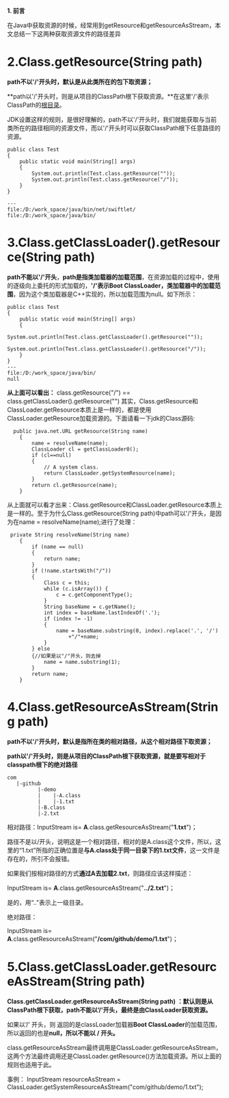 **1. 前言**

在Java中获取资源的时候，经常用到getResource和getResourceAsStream，本文总结一下这两种获取资源文件的路径差异

# **2.Class.getResource(String path)**

**path不以'/'开头时，默认是从此类所在的包下取资源；**

**path以'/'开头时，则是从项目的ClassPath根下获取资源。**在这里'/'表示ClassPath的[根目录](https://so.csdn.net/so/search?q=根目录&spm=1001.2101.3001.7020)。

JDK设置这样的规则，是很好理解的，path不以'/'开头时，我们就能获取与当前类所在的路径相同的资源文件，而以'/'开头时可以获取ClassPath根下任意路径的资源。

```
public class Test
{
    public static void main(String[] args)
    {
        System.out.println(Test.class.getResource(""));
        System.out.println(Test.class.getResource("/"));
    }
}

---
file:/D:/work_space/java/bin/net/swiftlet/
file:/D:/work_space/java/bin/
```



# **3.Class.getClassLoader().getResource(String path)**

**path不能以'/'开头**，**path是指类加载器的加载范围**，在资源加载的过程中，使用的逐级向上委托的形式加载的，**'/'表示Boot ClassLoader，类加载器中的加载范围**，因为这个类加载器是C++实现的，所以加载范围为null。如下所示：

```
public class Test
{
    public static void main(String[] args)
    {
        System.out.println(Test.class.getClassLoader().getResource(""));
        System.out.println(Test.class.getClassLoader().getResource("/"));
    }
}
---
file:/D:/work_space/java/bin/
null
```

**从上面可以看出：**
class.getResource("/") == class.getClassLoader().getResource("")
其实，Class.getResource和ClassLoader.getResource本质上是一样的，都是使用ClassLoader.getResource加载资源的。下面请看一下jdk的Class源码:

```
  public java.net.URL getResource(String name)
    {
        name = resolveName(name);
        ClassLoader cl = getClassLoader0();
        if (cl==null)
        {
            // A system class.
            return ClassLoader.getSystemResource(name);
        }
        return cl.getResource(name);
    }
```

从上面就可以看才出来：Class.getResource和ClassLoader.getResource本质上是一样的。至于为什么Class.getResource(String path)中path可以'/'开头，是因为在name = resolveName(name);进行了处理：

```
 private String resolveName(String name)
    {
        if (name == null)
        {
            return name;
        }
        if (!name.startsWith("/"))
        {
            Class c = this;
            while (c.isArray()) {
                c = c.getComponentType();
            }
            String baseName = c.getName();
            int index = baseName.lastIndexOf('.');
            if (index != -1)
            {
                name = baseName.substring(0, index).replace('.', '/')
                    +"/"+name;
            }
        } else
        {//如果是以"/"开头，则去掉
            name = name.substring(1);
        }
        return name;
    }
```





#  **4.Class.getResourceAsStream(String path)**

**path不以'/'开头时，默认是指所在类的相对路径，从这个相对路径下取资源；**

**path以'/'开头时，则是从项目的ClassPath根下获取资源，就是要写相对于classpath根下的绝对路径**





```
com  
   |-github  
          |-demo  
          |    |-A.class  
          |    |-1.txt  
          |-B.class  
          |-2.txt 
```



相对路径：InputStream is= **A**.class.getResourceAsStream("**1.txt**")；

路径不是以/开头，说明这是一个相对路径，相对的是A.class这个文件，所以，这里的“1.txt”所指的正确位置是**与A.class处于同一目录下的1.txt文件**，这一文件是存在的，所引不会报错。

如果我们按相对路径的方式**通过A去加载2.txt**，则路径应该这样描述：

InputStream is= **A**.class.getResourceAsStream("**../2.txt**")；  

是的，用“.."表示上一级目录。



绝对路径：

InputStream is= **A**.class.getResourceAsStream("**/com/github/demo/1.txt**")；





#  **5.Class.getClassLoader.getResourceAsStream(String path)**

**Class.getClassLoader.getResourceAsStream(String path) ：默认则是从ClassPath根下获取，path不能以’/'开头，最终是由ClassLoader获取资源。**

如果以‘/’ 开头，则 返回的是classLoader加载器**Boot ClassLoader**的加载范围，所以返回的也是**null，所以不能以 / 开头。**

class.getResourceAsStream最终调用是ClassLoader.getResourceAsStream，这两个方法最终调用还是ClassLoader.getResource()方法加载资源。所以上面的规则也适用于此。

事例：
InputStream resourceAsStream = ClassLoader.getSystemResourceAsStream("com/github/demo/1.txt");